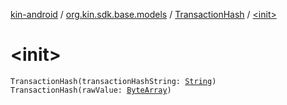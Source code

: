 [kin-android](../../index.md) / [org.kin.sdk.base.models](../index.md) / [TransactionHash](index.md) / [&lt;init&gt;](./-init-.md)

# &lt;init&gt;

`TransactionHash(transactionHashString: `[`String`](https://kotlinlang.org/api/latest/jvm/stdlib/kotlin/-string/index.html)`)`
`TransactionHash(rawValue: `[`ByteArray`](https://kotlinlang.org/api/latest/jvm/stdlib/kotlin/-byte-array/index.html)`)`